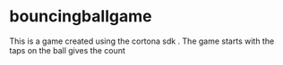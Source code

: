 # bouncingballgame
This is a game created using the cortona sdk . The game starts with the taps on the ball gives the count
